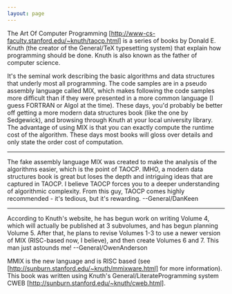 ```yaml
---
layout: page
---
```


The Art Of Computer Programming [http://www-cs-faculty.stanford.edu/~knuth/taocp.html] is a series of books by Donald E. Knuth (the creator of the General/TeX typesetting system) that explain how programming should be done.  Knuth is also known as the father of computer science.

It's the seminal work describing the basic algorithms and data structures that underly most all programming.  The code samples are in a pseudo assembly language called MIX, which makes following the code samples more difficult than if they were presented in a more common language (I guess FORTRAN or Algol at the time).  These days, you'd probably be better off getting a more modern data structures book (like the one by Sedgewick), and browsing through Knuth at your local university library.  The advantage of using MIX is that you can exactly compute the runtime cost of the algorithm.  These days most books will gloss over details and only state the order cost of computation.

----
The fake assembly language MIX was created to make the analysis of the algorithms easier, which is the point of TAOCP.  IMHO, a modern data structures book is great but loses the depth and intriguing ideas that are captured in TAOCP.  I believe TAOCP forces you to a deeper understanding of algorithmic complexity.  From this guy, TAOCP comes highly recommended - it's tedious, but it's rewarding. --General/DanKeen

----

According to Knuth's website, he has begun work on writing Volume 4, which will actually be published at 3 subvolumes, and has begun planning Volume 5.  After that, he plans to revise Volumes 1-3 to use a newer version of MIX (RISC-based now, I believe), and then create Volumes 6 and 7.  This man just astounds me! --General/OwenAnderson

MMIX is the new language and is RISC based (see [http://sunburn.stanford.edu/~knuth/mmixware.html] for more information).  This book was written using Knuth's General/LiterateProgramming system CWEB [http://sunburn.stanford.edu/~knuth/cweb.html].